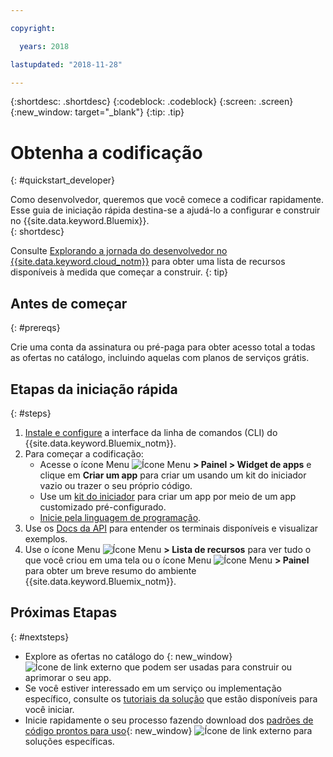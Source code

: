 ```yaml
---

copyright:

  years: 2018

lastupdated: "2018-11-28"

---
```


{:shortdesc: .shortdesc}
{:codeblock: .codeblock}
{:screen: .screen}
{:new_window: target="_blank"}
{:tip: .tip}

# Obtenha a codificação 
{: #quickstart_developer}

Como desenvolvedor, queremos que você comece a codificar rapidamente. Esse guia de iniciação rápida destina-se a ajudá-lo a configurar e construir no {{site.data.keyword.Bluemix}}.  
{: shortdesc}

Consulte [Explorando a jornada do desenvolvedor no {{site.data.keyword.cloud_notm}}](/docs/overview/dev-journey.html#dev-journey) para obter uma lista de recursos disponíveis à medida que começar a construir.
{: tip}

## Antes de começar
{: #prereqs}

Crie uma conta da assinatura ou pré-paga para obter acesso total a todas as ofertas no catálogo, incluindo aquelas com planos de serviços grátis. 

## Etapas da iniciação rápida
{: #steps}
 
1. [Instale e configure](/docs/home/tools) a interface da linha de comandos (CLI) do {{site.data.keyword.Bluemix_notm}}. 
2. Para começar a codificação:
    * Acesse o ícone Menu ![Ícone Menu](../icons/icon_hamburger.svg) **> Painel > Widget de apps** e clique em **Criar um app** para criar um usando um kit do iniciador vazio ou trazer o seu próprio código.
    * Use um [kit do iniciador](/docs/apps/tutorials/tutorial_starter-kit.html) para criar um app por meio de um app customizado pré-configurado. 
    * [Inicie pela linguagem de programação](/docs/home/build). 
3. Use os [Docs da API](https://{DomainName}/apidocs) para entender os terminais disponíveis e visualizar exemplos.
4. Use o ícone Menu ![Ícone Menu](../icons/icon_hamburger.svg) **> Lista de recursos** para ver tudo o que você criou em uma tela ou o ícone Menu ![Ícone Menu](../icons/icon_hamburger.svg) **> Painel** para obter um breve resumo do ambiente {{site.data.keyword.Bluemix_notm}}.

## Próximas Etapas
{: #nextsteps}

* Explore as ofertas no catálogo do [](https://{DomainName}/catalog){: new_window} ![Ícone de link externo](../icons/launch-glyph.svg) que podem ser usadas para construir ou aprimorar o seu app.
* Se você estiver interessado em um serviço ou implementação específico, consulte os [tutoriais da solução](/docs/tutorials/index.html#tutorials) que estão disponíveis para você iniciar.
* Inicie rapidamente o seu processo fazendo download dos [padrões de código prontos para uso](https://developer.ibm.com/patterns/){: new_window} ![Ícone de link externo](../icons/launch-glyph.svg "Ícone de link externo") para soluções específicas.




